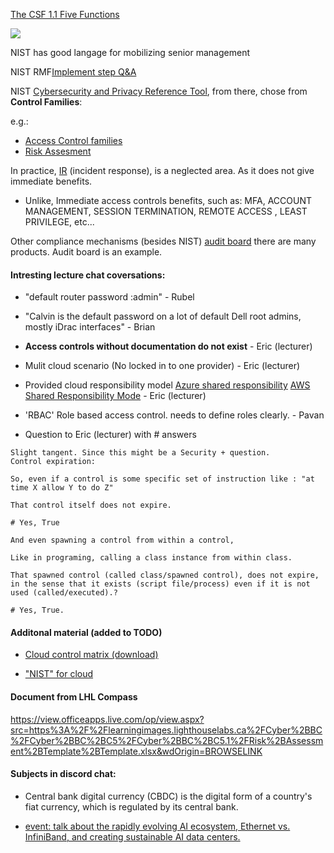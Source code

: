 [The CSF 1.1 Five Functions](https://www.nist.gov/cyberframework/getting-started/online-learning/five-functions)

<img src="https://www.nist.gov/sites/default/files/styles/220_x_220_limit/public/images/2018/04/12/ipdrr_circle.png?itok=qV5agiH5" width="auto" />

NIST has good langage for mobilizing senior management

NIST RMF[Implement step Q&A](https://csrc.nist.gov/CSRC/media/Projects/risk-management/documents/04-Implement%20Step/NIST%20RMF%20Implement%20Step-FAQs.pdf) 

NIST [Cybersecurity and Privacy Reference Tool](https://csrc.nist.gov/projects/cprt/catalog#/cprt/framework/version/SP_800_53_5_1_1/home), from there, chose from __Control Families__:

e.g.:
- [Access Control families](https://csrc.nist.gov/projects/cprt/catalog#/cprt/framework/version/SP_800_53_5_1_1/home?element=AC)
- [Risk Assesment](https://csrc.nist.gov/projects/cprt/catalog#/cprt/framework/version/SP_800_53_5_1_1/home?element=RA)

In practice, [IR](https://csrc.nist.gov/projects/cprt/catalog#/cprt/framework/version/SP_800_53_5_1_1/home?element=IR) (incident response), is a neglected area. As it does not give immediate benefits.
- Unlike,  Immediate access controls benefits, such as:
MFA, ACCOUNT MANAGEMENT, SESSION TERMINATION, REMOTE ACCESS , LEAST PRIVILEGE, etc...

Other compliance mechanisms (besides NIST) [audit board](https://www.auditboard.com/) there are many products. Audit board is an example.

#### Intresting lecture chat coversations:
- "default router password :admin" - Rubel
- "Calvin is the default password on a lot of default Dell root admins, mostly iDrac interfaces" - Brian
- __Access controls without documentation do not exist__ - Eric (lecturer)
- Mulit cloud scenario (No locked in to one provider) - Eric (lecturer)
- Provided cloud responsibility model  [Azure shared responsibility](https://learn.microsoft.com/en-us/azure/security/fundamentals/shared-responsibility) [AWS Shared Responsibility Mode](https://aws.amazon.com/compliance/shared-responsibility-model/) - Eric (lecturer)
- 'RBAC' Role based access control. needs to define roles clearly. - Pavan

- Question to Eric (lecturer) with # answers
```
Slight tangent. Since this might be a Security + question.
Control expiration:

So, even if a control is some specific set of instruction like : "at time X allow Y to do Z"

That control itself does not expire. 

# Yes, True

And even spawning a control from within a control, 

Like in programing, calling a class instance from within class.

That spawned control (called class/spawned control), does not expire, in the sense that it exists (script file/process) even if it is not used (called/executed).?

# Yes, True.
```

#### Additonal material (added to TODO)
- [Cloud control matrix (download)](https://cloudsecurityalliance.org/research/cloud-controls-matrix)

- ["NIST" for cloud](https://cloudsecurityalliance.org/education/ccsk)

#### Document from LHL Compass
https://view.officeapps.live.com/op/view.aspx?src=https%3A%2F%2Flearningimages.lighthouselabs.ca%2FCyber%2BBC%2FCyber%2BBC%2BC5%2FCyber%2BBC%2BC5.1%2FRisk%2BAssessment%2BTemplate%2BTemplate.xlsx&wdOrigin=BROWSELINK

#### Subjects in discord chat:
- Central bank digital currency (CBDC) is the digital form of a country's fiat currency, which is regulated by its central bank.

- [event: talk about the rapidly evolving AI ecosystem, Ethernet vs. InfiniBand, and creating sustainable AI data centers.](https://www.juniper.net/us/en/events/ai-native-now/seize-the-ai-moment.html?utm_medium=influencer&utm_source=networkchuck&utm_campaign=GLBL_DC_24Q3_VSM_AIDCVirtualLaunchEvent)

